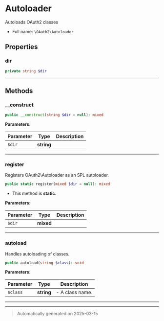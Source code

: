 
# Autoloader

Autoloads OAuth2 classes



* Full name: `\OAuth2\Autoloader`



## Properties


### dir



```php
private string $dir
```






***

## Methods


### __construct



```php
public __construct(string $dir = null): mixed
```








**Parameters:**

| Parameter | Type | Description |
|-----------|------|-------------|
| `$dir` | **string** |  |





***

### register

Registers OAuth2\Autoloader as an SPL autoloader.

```php
public static register(mixed $dir = null): mixed
```



* This method is **static**.




**Parameters:**

| Parameter | Type | Description |
|-----------|------|-------------|
| `$dir` | **mixed** |  |





***

### autoload

Handles autoloading of classes.

```php
public autoload(string $class): void
```








**Parameters:**

| Parameter | Type | Description |
|-----------|------|-------------|
| `$class` | **string** | - A class name. |





***


***
> Automatically generated on 2025-03-15
